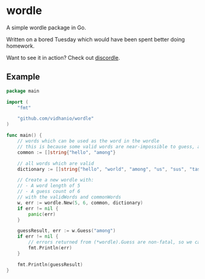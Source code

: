 # wordle

A simple wordle package in Go.

Written on a bored Tuesday which would have been spent better doing homework.

Want to see it in action? Check out [discordle](https://github.com/vidhanio/discordle).

## Example

```go
package main

import (
    "fmt"

    "github.com/vidhanio/wordle"
)

func main() {
	// words which can be used as the word in the wordle
	// this is because some valid words are near-impossible to guess, although they are valid words
	common := []string{"hello", "among"}

	// all words which are valid
	dictionary := []string{"hello", "world", "among", "us", "sus", "tasks"}

	// Create a new wordle with:
	// - A word length of 5
	// - A guess count of 6
	// with the validWords and commonWords
	w, err := wordle.New(5, 6, common, dictionary)
	if err != nil {
		panic(err)
	}

	guessResult, err := w.Guess("among")
	if err != nil {
		// errors returned from (*wordle).Guess are non-fatal, so we can continue while telling the user the error
		fmt.Println(err)
	}

	fmt.Println(guessResult)
}
```
